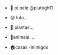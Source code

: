 - 👋 oi bele @plutogh11
-  😡 luta...
- 🌱 plantas...
  
- 🐾animais ...
- 🏠casas
-inimigos
<!---
plutoghhj/plutoghhj is a ✨ special ✨ repository because its `README.md` (this file) appears on your GitHub profile.
You can click the Preview link to take a look at your changes.
--->
